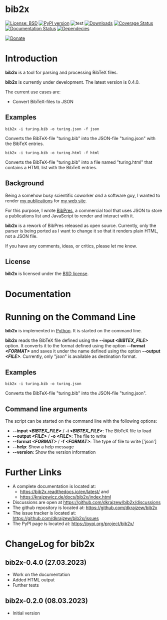 # bib2x

[![License: BSD](https://img.shields.io/badge/License-BSD-green.svg)](https://github.com/dkrajzew/degrotesque/blob/master/LICENSE)
[![PyPI version](https://badge.fury.io/py/bib2x.svg)](https://pypi.python.org/pypi/bib2x)
![test](https://github.com/dkrajzew/bib2x/actions/workflows/test.yml/badge.svg)
[![Downloads](https://pepy.tech/badge/bib2x)](https://pepy.tech/project/bib2x)
[![Coverage Status](https://coveralls.io/repos/github/dkrajzew/bib2x/badge.svg?branch=main)](https://coveralls.io/github/dkrajzew/bib2x?branch=main)
[![Documentation Status](https://readthedocs.org/projects/bib2x/badge/?version=latest)](https://bib2x.readthedocs.io/en/latest/?badge=latest)
[![Dependecies](https://img.shields.io/badge/dependencies-none-green)](https://img.shields.io/badge/dependencies-none-green)

[![Donate](https://www.paypalobjects.com/en_US/i/btn/btn_donate_SM.gif)](https://www.paypal.com/cgi-bin/webscr?cmd=_s-xclick&hosted_button_id=GVQQWZKB6FDES)


Introduction
============

__bib2x__ is a tool for parsing and processing BibTeX files.

__bib2x__ is currently under development. The latest version is 0.4.0.

The current use cases are:

* Convert BibTeX-files to JSON


Examples
--------

```console
bib2x -i turing.bib -o turing.json -f json
```

Converts the BibTeX-file "turing.bib" into the JSON-file "turing.json" with the BibTeX entries.

```console
bib2x -i turing.bib -o turing.html -f html
```

Converts the BibTeX-file "turing.bib" into a file named "turing.html" that contains a HTML list with the BibTeX entries.


Background
----------

Being a somehow busy scientific coworker *and* a software guy, I wanted to render [my publications](https://www.krajzewicz.de/daniel/publications.php) for [my web site](https://www.krajzewicz.de).

For this purpose, I wrote [BibPres](https://www.krajzewicz.de/bibpres/index.php), a commercial tool that uses JSON to store a publications list and JavaScript to render and interact with it.

__bib2x__ is a rework of BibPres released as open source. Currently, only the parser is being ported as I want to change it so that it renders plain HTML, not a JSON file.

If you have any comments, ideas, or critics, please let me know.


License
-------

__bib2x__ is licensed under the [BSD license](license.md).


Documentation
=============

Running on the Command Line
===========================

__bib2x__ is implemented in [Python](https://www.python.org/). It is started on the command line.

__bib2x__ reads the BibTeX file defined using the **--input *&lt;BIBTEX_FILE&gt;*** option. It converts it to the format defined using the option **--format *&lt;FORMAT&gt;*** and saves it under the name defined using the option **--output *&lt;FILE&gt;***. Currently, only "*json*" is available as destination format.


Examples
--------

```console
bib2x -i turing.bib -o turing.json
```

Converts the BibTeX-file "turing.bib" into the JSON-file "turing.json".


Command line arguments
----------------------

The script can be started on the command line with the following options:

* **--input *&lt;BIBTEX_FILE&gt;*** / **-i *&lt;BIBTEX_FILE&gt;***: The BibTeX file to load
* **--output *&lt;FILE&gt;*** / **-o *&lt;FILE&gt;***: The file to write
* **--format *&lt;FORMAT&gt;*** / **-f *&lt;FORMAT&gt;***: The type of file to write ['json']
* **--help**: Show a help message
* **--version**: Show the version information


Further Links
=============

* A complete documentation is located at:
    * <https://bib2x.readthedocs.io/en/latest/> and
    * <https://krajzewicz.de/docs/bib2x/index.html>
* Discussions are open at <https://github.com/dkrajzew/bib2x/discussions>
* The github repository is located at: <https://github.com/dkrajzew/bib2x>
* The issue tracker is located at: <https://github.com/dkrajzew/bib2x/issues>
* The PyPI page is located at: <https://pypi.org/project/bib2x/>


ChangeLog for bib2x
===================

bib2x-0.4.0 (27.03.2023)
------------------------

* Work on the documentation
* Added HTML output
* Further tests


bib2x-0.2.0 (08.03.2023)
------------------------

* Initial version





